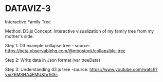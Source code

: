 # DATAVIZ-3

Interactive Family Tree

Method: D3.js
Concept: Interactive visualization of my family tree from my mother's side.

Step 1: D3 example collapse tree
	- source: https://beta.observablehq.com/@mbostock/collapsible-tree

Step 2: Write data in Json format (var treeData)

Step 3: Understanding d3.js tree
	-source: https://www.youtube.com/watch?v=iZ6MSHA4FMU&t=163s
